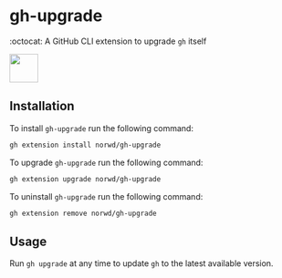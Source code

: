 # gh-upgrade

:octocat: A GitHub CLI extension to upgrade `gh` itself

<img src="/../../../../norwd/human/blob/main/docs/automatic-logo.svg" height="50" />

## Installation

To install `gh-upgrade` run the following command:

```sh
gh extension install norwd/gh-upgrade
```

To upgrade `gh-upgrade` run the following command:

```sh
gh extension upgrade norwd/gh-upgrade
```

To uninstall `gh-upgrade` run the following command:

```sh
gh extension remove norwd/gh-upgrade
```

## Usage

Run `gh upgrade` at any time to update `gh` to the latest available version.

